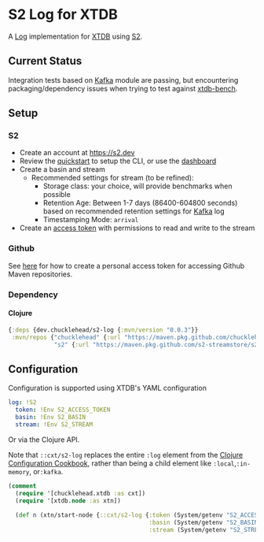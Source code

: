 # S2 Log for XTDB

A [Log](https://docs.xtdb.com/ops/config/log.html) implementation for [XTDB](https://xtdb.com) using [S2](https://s2.dev).

## Current Status

Integration tests based on [Kafka](https://github.com/xtdb/xtdb/blob/main/modules/kafka/src/test/kotlin/xtdb/api/log/KafkaLogTest.kt) module are passing, but encountering packaging/dependency issues when trying to test against [xtdb-bench](https://github.com/xtdb/xtdb/tree/main/modules/bench).

## Setup

### S2

* Create an account at https://s2.dev
* Review the [quickstart](https://s2.dev/docs/quickstart) to setup the CLI, or use the [dashboard](https://s2.dev/dashboard)
* Create a basin and stream
  * Recommended settings for stream (to be refined):
    * Storage class: your choice, will provide benchmarks when possible
    * Retention Age: Between 1-7 days (86400-604800 seconds) based on recommended retention settings for [Kafka](https://docs.xtdb.com/ops/config/log/kafka.html#_setup) log
    * Timestamping Mode: `arrival`
* Create an [access token](https://s2.dev/docs/access-control) with permissions to read and write to the stream

### Github

See [here](https://docs.github.com/en/packages/working-with-a-github-packages-registry/working-with-the-apache-maven-registry#authenticating-to-github-packages) for how to create a personal access token for accessing Github Maven repositories.

### Dependency

#### Clojure
```clojure
{:deps {dev.chucklehead/s2-log {:mvn/version "0.0.3"}}
 :mvn/repos {"chucklehead" {:url "https://maven.pkg.github.com/chucklehead-dev/s2-log"}
             "s2" {:url "https://maven.pkg.github.com/s2-streamstore/s2-sdk-java"}}}
```

## Configuration

Configuration is supported using XTDB's YAML configuration
```yaml
log: !S2
  token: !Env S2_ACCESS_TOKEN
  basin: !Env S2_BASIN
  stream: !Env S2_STREAM
```

Or via the Clojure API. 

Note that `::cxt/s2-log` replaces the entire `:log` element from the [Clojure Configuration Cookbook](https://docs.xtdb.com/ops/config/clojure.html), rather than being a child element like `:local`,`:in-memory`, or`:kafka`.

```clojure
(comment
  (require '[chucklehead.xtdb :as cxt])
  (require '[xtdb.node :as xtn])
  
  (def n (xtn/start-node {::cxt/s2-log {:token (System/getenv "S2_ACCESS_TOKEN")
                                        :basin (System/getenv "S2_BASIN")
                                        :stream (System/getenv "S2_STREAM")}})))
```